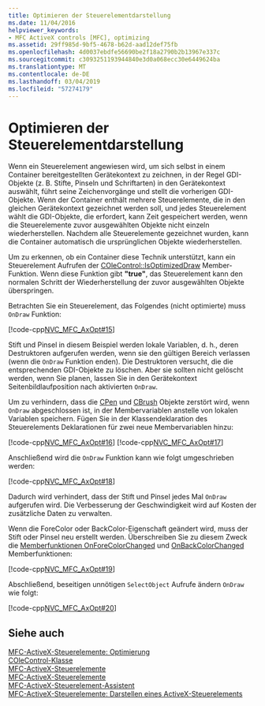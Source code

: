 ```yaml
---
title: Optimieren der Steuerelementdarstellung
ms.date: 11/04/2016
helpviewer_keywords:
- MFC ActiveX controls [MFC], optimizing
ms.assetid: 29ff985d-9bf5-4678-b62d-aad12def75fb
ms.openlocfilehash: 4d0037ebdfe56690be2f18a2790b2b13967e337c
ms.sourcegitcommit: c3093251193944840e3d0a068ecc30e6449624ba
ms.translationtype: MT
ms.contentlocale: de-DE
ms.lasthandoff: 03/04/2019
ms.locfileid: "57274179"
---
```

# <a name="optimizing-control-drawing"></a>Optimieren der Steuerelementdarstellung

Wenn ein Steuerelement angewiesen wird, um sich selbst in einem Container bereitgestellten Gerätekontext zu zeichnen, in der Regel GDI-Objekte (z. B. Stifte, Pinseln und Schriftarten) in den Gerätekontext auswählt, führt seine Zeichenvorgänge und stellt die vorherigen GDI-Objekte. Wenn der Container enthält mehrere Steuerelemente, die in den gleichen Gerätekontext gezeichnet werden soll, und jedes Steuerelement wählt die GDI-Objekte, die erfordert, kann Zeit gespeichert werden, wenn die Steuerelemente zuvor ausgewählten Objekte nicht einzeln wiederherstellen. Nachdem alle Steuerelemente gezeichnet wurden, kann die Container automatisch die ursprünglichen Objekte wiederherstellen.

Um zu erkennen, ob ein Container diese Technik unterstützt, kann ein Steuerelement Aufrufen der [COleControl::IsOptimizedDraw](../mfc/reference/colecontrol-class.md#isoptimizeddraw) Member-Funktion. Wenn diese Funktion gibt **"true"**, das Steuerelement kann den normalen Schritt der Wiederherstellung der zuvor ausgewählten Objekte überspringen.

Betrachten Sie ein Steuerelement, das Folgendes (nicht optimierte) muss `OnDraw` Funktion:

[!code-cpp[NVC_MFC_AxOpt#15](../mfc/codesnippet/cpp/optimizing-control-drawing_1.cpp)]

Stift und Pinsel in diesem Beispiel werden lokale Variablen, d. h., deren Destruktoren aufgerufen werden, wenn sie den gültigen Bereich verlassen (wenn die `OnDraw` Funktion enden). Die Destruktoren versucht, die die entsprechenden GDI-Objekte zu löschen. Aber sie sollten nicht gelöscht werden, wenn Sie planen, lassen Sie in den Gerätekontext Seitenbildlaufposition nach aktivierten `OnDraw`.

Um zu verhindern, dass die [CPen](../mfc/reference/cpen-class.md) und [CBrush](../mfc/reference/cbrush-class.md) Objekte zerstört wird, wenn `OnDraw` abgeschlossen ist, in der Membervariablen anstelle von lokalen Variablen speichern. Fügen Sie in der Klassendeklaration des Steuerelements Deklarationen für zwei neue Membervariablen hinzu:

[!code-cpp[NVC_MFC_AxOpt#16](../mfc/codesnippet/cpp/optimizing-control-drawing_2.h)]
[!code-cpp[NVC_MFC_AxOpt#17](../mfc/codesnippet/cpp/optimizing-control-drawing_3.h)]

Anschließend wird die `OnDraw` Funktion kann wie folgt umgeschrieben werden:

[!code-cpp[NVC_MFC_AxOpt#18](../mfc/codesnippet/cpp/optimizing-control-drawing_4.cpp)]

Dadurch wird verhindert, dass der Stift und Pinsel jedes Mal `OnDraw` aufgerufen wird. Die Verbesserung der Geschwindigkeit wird auf Kosten der zusätzliche Daten zu verwalten.

Wenn die ForeColor oder BackColor-Eigenschaft geändert wird, muss der Stift oder Pinsel neu erstellt werden. Überschreiben Sie zu diesem Zweck die [Memberfunktionen OnForeColorChanged](../mfc/reference/colecontrol-class.md#onforecolorchanged) und [OnBackColorChanged](../mfc/reference/colecontrol-class.md#onbackcolorchanged) Memberfunktionen:

[!code-cpp[NVC_MFC_AxOpt#19](../mfc/codesnippet/cpp/optimizing-control-drawing_5.cpp)]

Abschließend, beseitigen unnötigen `SelectObject` Aufrufe ändern `OnDraw` wie folgt:

[!code-cpp[NVC_MFC_AxOpt#20](../mfc/codesnippet/cpp/optimizing-control-drawing_6.cpp)]

## <a name="see-also"></a>Siehe auch

[MFC-ActiveX-Steuerelemente: Optimierung](../mfc/mfc-activex-controls-optimization.md)<br/>
[COleControl-Klasse](../mfc/reference/colecontrol-class.md)<br/>
[MFC-ActiveX-Steuerelemente](../mfc/mfc-activex-controls.md)<br/>
[MFC-ActiveX-Steuerelemente](../mfc/mfc-activex-controls.md)<br/>
[MFC-ActiveX-Steuerelement-Assistent](../mfc/reference/mfc-activex-control-wizard.md)<br/>
[MFC-ActiveX-Steuerelemente: Darstellen eines ActiveX-Steuerelements](../mfc/mfc-activex-controls-painting-an-activex-control.md)
